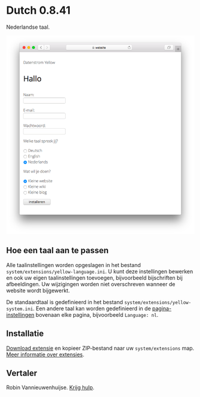 # Dutch 0.8.41

Nederlandse taal.

<p align="center"><img src="dutch-screenshot.png?raw=true" alt="Schermafbeelding"></p>

## Hoe een taal aan te passen

Alle taalinstellingen worden opgeslagen in het bestand `system/extensions/yellow-language.ini`. U kunt deze instellingen bewerken en ook uw eigen taalinstellingen toevoegen, bijvoorbeeld bijschriften bij afbeeldingen. Uw wijzigingen worden niet overschreven wanneer de website wordt bijgewerkt.

De standaardtaal is gedefinieerd in het bestand `system/extensions/yellow-system.ini`. Een andere taal kan worden gedefinieerd in de [pagina-instellingen](https://github.com/annaesvensson/yellow-core#settings-page) bovenaan elke pagina, bijvoorbeeld `Language: nl`.

## Installatie

[Download extensie](https://github.com/datenstrom/yellow-extensions/raw/main/downloads/dutch.zip) en kopieer ZIP-bestand naar uw `system/extensions` map. [Meer informatie over extensies](https://github.com/annaesvensson/yellow-update).

## Vertaler

Robin Vannieuwenhuijse. [Krijg hulp](https://datenstrom.se/yellow/help/).
